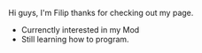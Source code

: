 Hi guys, I'm Filip thanks for checking out my page.
-  Currenctly interested in my Mod
- Still learning how to program.

